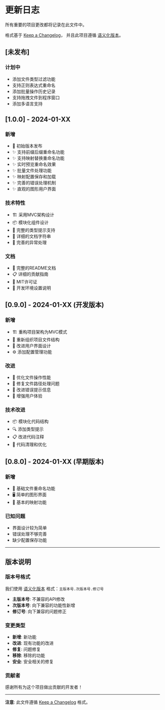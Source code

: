 # 更新日志

所有重要的项目更改都将记录在此文件中。

格式基于 [Keep a Changelog](https://keepachangelog.com/zh-CN/1.0.0/)，
并且此项目遵循 [语义化版本](https://semver.org/lang/zh-CN/)。

## [未发布]

### 计划中
- 添加文件类型过滤功能
- 支持正则表达式重命名
- 添加批量操作历史记录
- 支持拖拽文件到程序窗口
- 添加多语言支持

## [1.0.0] - 2024-01-XX

### 新增
- 🎉 初始版本发布
- ✨ 支持前缀后缀重命名功能
- ✨ 支持映射替换重命名功能
- ✨ 实时预览重命名效果
- ✨ 批量文件处理功能
- ✨ 映射配置保存和加载
- ✨ 完善的错误处理机制
- ✨ 直观的图形用户界面

### 技术特性
- 🏗️ 采用MVC架构设计
- 📦 模块化组件设计
- 🔧 完整的类型提示支持
- 📝 详细的文档字符串
- 🧪 完善的异常处理

### 文档
- 📖 完整的README文档
- 📋 详细的贡献指南
- 📄 MIT许可证
- 🔧 开发环境设置说明

## [0.9.0] - 2024-01-XX (开发版本)

### 新增
- 🏗️ 重构项目架构为MVC模式
- 📁 重新组织项目文件结构
- 🎨 改进用户界面设计
- ⚙️ 添加配置管理功能

### 改进
- 🔧 优化文件操作性能
- 🐛 修复文件路径处理问题
- 📝 改进错误提示信息
- 🎯 增强用户体验

### 技术改进
- 📦 模块化代码结构
- 🔍 添加类型提示
- 📋 改进代码注释
- 🧹 代码清理和优化

## [0.8.0] - 2024-01-XX (早期版本)

### 新增
- 🎯 基础文件重命名功能
- 🖥️ 简单的图形界面
- 📝 基本的映射功能

### 已知问题
- 界面设计较为简单
- 错误处理不够完善
- 缺少配置保存功能

---

## 版本说明

### 版本号格式
我们使用 [语义化版本](https://semver.org/lang/zh-CN/) 格式：`主版本号.次版本号.修订号`

- **主版本号**: 不兼容的API修改
- **次版本号**: 向下兼容的功能性新增
- **修订号**: 向下兼容的问题修正

### 变更类型
- **新增**: 新功能
- **改进**: 现有功能的改进
- **修复**: 问题修复
- **移除**: 移除的功能
- **安全**: 安全相关的修复

### 贡献者
感谢所有为这个项目做出贡献的开发者！

---

**注意**: 此文件遵循 [Keep a Changelog](https://keepachangelog.com/zh-CN/1.0.0/) 格式。
